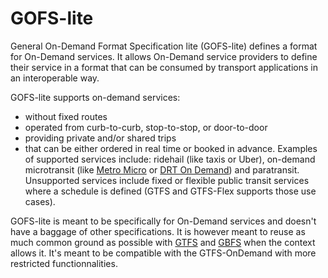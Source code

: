 # GOFS-lite

General On-Demand Format Specification lite (GOFS-lite) defines a format for On-Demand services. It allows On-Demand service providers to define their service in a format that can be consumed by transport applications in an interoperable way. 

GOFS-lite supports on-demand services:
- without fixed routes
- operated from curb-to-curb, stop-to-stop, or door-to-door
- providing private and/or shared trips
- that can be either ordered in real time or booked in advance.
Examples of supported services include: ridehail (like taxis or Uber), on-demand microtransit (like [Metro Micro](https://micro.metro.net) or [DRT On Demand](https://www.durhamregiontransit.com/en/travelling-with-us/planning-your-travel.aspx#On%20Demand)) and paratransit. Unsupported services include fixed or flexible public transit services where a schedule is defined (GTFS and GTFS-Flex supports those use cases). 

GOFS-lite is meant to be specifically for On-Demand services and doesn't have a baggage of other specifications. It is however meant to reuse as much common ground as possible with [GTFS](https://github.com/google/transit/) and [GBFS](https://github.com/NABSA/gbfs) when the context allows it. It's meant to be compatible with the GTFS-OnDemand with more restricted functionnalities. 

